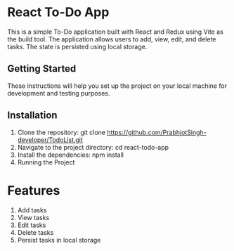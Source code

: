 # React To-Do App
This is a simple To-Do application built with React and Redux using Vite as the build tool. The application allows users to add, view, edit, and delete tasks. The state is persisted using local storage.

## Getting Started
These instructions will help you set up the project on your local machine for development and testing purposes.

## Installation

1. Clone the repository:
    git clone https://github.com/PrabhjotSingh-developer/TodoList.git
2. Navigate to the project directory:
     cd react-todo-app
3. Install the dependencies:
     npm install
4. Running the Project


# Features
1. Add tasks
2. View tasks
3. Edit tasks
4. Delete tasks
5. Persist tasks in local storage